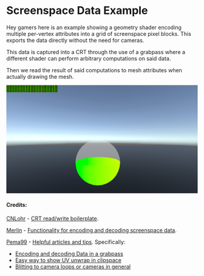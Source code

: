 # Screenspace Data Example

Hey gamers here is an example showing a geometry shader encoding multiple per-vertex attributes into a grid of screenspace pixel blocks. This exports the data directly without the need for cameras.

This data is captured into a CRT through the use of a grabpass where a different shader can perform arbitrary computations on said data. 

Then we read the result of said computations to mesh attributes when actually drawing the mesh.

![img](./Images/1.png)

#### Credits: 

[CNLohr](https://github.com/cnlohr) - [CRT read/write boilerplate](https://github.com/cnlohr/flexcrt).

[Merlin](https://github.com/MerlinVR) - [Functionality for encoding and decoding screenspace data](https://gist.github.com/float3/3bd231ffe66e46f97958c26b42beff39).

[Pema99](https://github.com/pema99) - [Helpful articles and tips](https://github.com/pema99/shader-knowledg). Specifically:
  - [Encoding and decoding Data in a grabpass](https://github.com/pema99/shader-knowledge/blob/main/tips-and-tricks.md#encoding-and-decoding-data-in-a-grabpass) 
  - [Easy way to show UV unwrap in clipspace](https://github.com/pema99/shader-knowledge/blob/main/tips-and-tricks.md#easy-way-to-show-uv-unwrap-in-clipspace) 
  - [Blitting to camera loops or cameras in general](https://github.com/pema99/shader-knowledge/blob/main/geometry-shaders.md#blitting-to-camera-loops-or-cameras-in-general) 

